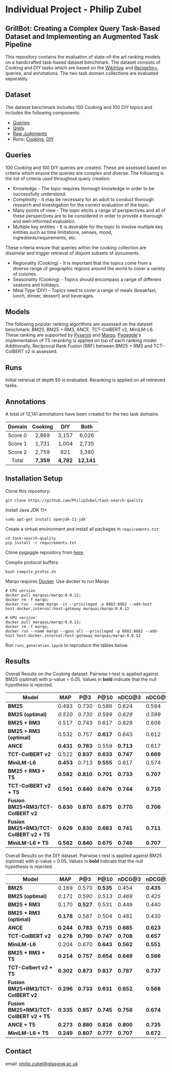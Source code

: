 # Individual Project - Philip Zubel
## GrillBot: Creating a Complex Query Task-Based Dataset and Implementing an Augmented Task Pipeline

This repository contains the evaluation of state-of-the art ranking models on a handcrafted task-based dataset benchmark. The dataset consists of Cooking and DIY tasks which are based on the [WikiHow](https://github.com/zharry29/wikihow-goal-step) and [Recipe1m+](http://pic2recipe.csail.mit.edu/), queries, and annotations. The two task domain collections are evaluated separately.

## Dataset
The dataset benchmark includes 100 Cooking and 100 DIY topics and includes the following components:
- [Queries](./queries)
- [Qrels](./measurements/judgments)
- [Raw Judgments](./measurements/annotations)
- Runs: [Cooking](./measurements/cooking/run_files/), [DIY](./measurements/diy/run_files/)

## Queries

100 Cooking and 100 DIY queries are created. These are assessed based on criteria which ensure the queries are complex and diverse. The following is the list of criteria used throughout query creation:

- Knowledge - The topic requires thorough knowledge in order to be successfully understood.
- Complexity - It may be necessary for an adult to conduct thorough research and investigation
for the correct evaluation of the topic.
- Many points of view - The topic elicits a range of perspectives and all of these perspectives are to be considered in order to provide a thorough and well-informed evaluation.
- Multiple key entities - It is desirable for the topic to involve multiple key entities such as time limitations, senses, mood, ingredients/requirements, etc.

These criteria ensure that queries within the cooking collection are dissimilar and trigger retrieval of disjoint subsets of documents.
- Regionality (Cooking) - It is important that the topics come from a diverse range of geographic regions
around the world to cover a variety of cuisines.
- Seasonality (Cooking) - Topics should encompass a range of different seasons and holidays.
- Meal Type (DIY) - Topics need to cover a range of meals (breakfast, lunch, dinner, dessert) and beverages.


## Models
The following popular ranking algorithms are assessed on the dataset benchmark: BM25, BM25 + RM3, ANCE, TCT-ColBERT v2, MiniLM-L6. These ranking are supported by [Pyserini](https://github.com/castorini/pyserini) and [Marqo](https://www.marqo.ai/). [Pygaggle](https://github.com/castorini/pygaggle)'s implementation of T5 reranking is applied on top of each ranking model. Additionally, Reciprocal Rank Fusion (RRF) between BM25 + RM3 and TCT-ColBERT v2 is assessed. 

## Runs
Initial retreival of depth 50 is evaluated. Reranking is applied on all retrieved tasks.

## Annotations
A total of 12,141 annotations have been created for the two task domains. 

|  Domain | **Cooking** |  **DIY**  |  **Both**  |
|:-------:|:-----------:|:---------:|:----------:|
| Score 0 |    2,869    |   3,157   |    6,026   |
| Score 1 |    1,731    |   1,004   |    2,735   |
| Score 2 |     2,759    |    621    |    3,380   |
|  Total  |  **7,359**  | **4,782** | **12,141** |

## Installation Setup

Clone this repository:
```
git clone https://github.com/PhilipZubel/task-search-quality
```
Install Java JDK 11+

```
sudo apt-get install openjdk-11-jdk`
```

Create a virtual environment and install all packages in `requirements.txt`:

```
cd task-search-quality
pip install -r requirements.txt
```

Clone pygaggle repository from [here](https://github.com/castorini/pygaggle).

Complie protocol buffers:

```
bash compile_protos.sh
```

Marqo requires [Docker](https://docs.docker.com/get-docker/). Use docker to run Marqo
```
# CPU version
docker pull marqoai/marqo:0.0.12;
docker rm -f marqo;
docker run --name marqo -it --privileged -p 8882:8882 --add-host host.docker.internal:host-gateway marqoai/marqo:0.0.12
```
```
# GPU version'
docker pull marqoai/marqo:0.0.12;
docker rm -f marqo;
docker run --name marqo --gpus all --privileged -p 8882:8882 --add-host host.docker.internal:host-gateway marqoai/marqo:0.0.12
```

Run `runs_generation.ipynb` to reproduce the tables below. 

## Results

Overall Results on the Cooking dataset. Pairwise t-test is applied against BM25 (optimal) with p-value = 0.05. Values in **bold** indicate that the null hypothesis is rejected.

| Model             | MAP   | P@3   | P@10  | nDCG@3 | nDCG@10 | R@50  | 
|----------------------------|----------------|----------------|----------------|-----------------|------------------|----------------|
| **BM25**              | 0.493          | 0.730          | 0.586          | 0.624           | 0.584            | 0.747          | 
| **BM25 (optimal)**       | *0.510* | *0.730* | *0.599* | *0.629*  | *0.599*   | *0.758* |
| **BM25 + RM3**        | 0.517          | 0.743          | 0.617          | 0.629           | 0.606            | 0.761          |
| **BM25 + RM3 (optimal)** | 0.532          | 0.757          | **0.617** | 0.643           | 0.612            | **0.774** |
| **ANCE**              | **0.431** | **0.783** | 0.559          | **0.713**  | 0.617            | **0.635** |
| **TCT-ColBERT v2**    | 0.522          | **0.837** | **0.633** | **0.747**  | **0.669**   | 0.726          |
| **MiniLM-L6**         | **0.453** | 0.713          | **0.555** | 0.617           | 0.574            | 0.731          |
| **BM25 + RM3 + T5**  | **0.582** | **0.810** | **0.701** | **0.733**  | **0.707**   | 0.774          |
| **TCT-ColBERT v2 + T5**     | **0.561** | **0.840** | **0.676** | **0.744**  | **0.710**   | 0.726          |
| **Fusion BM25+RM3/TCT-ColBERT v2** | **0.630** | **0.870** | **0.675** | **0.770**  | **0.706**   | **0.857** |
| **Fusion BM25+RM3/TCT-ColBERT v2 + T5** | **0.629**                   | **0.830** | **0.683** | **0.741** | **0.711**  | **0.857**   |                |
| **MiniLM-L6 + T5**          | **0.562** | **0.840** | **0.675** | **0.746**  | **0.707**   | 0.731          |

Overall Results on the DIY dataset. Pairwise t-test is applied against BM25 (optimal) with p-value = 0.05. Values in **bold** indicate that the null hypothesis is rejected.


| **Model**                           | **MAP** | **P@3** | **P@10** | **nDCG@3** | **nDCG@10** | **R@50** |
|----------------------------------------------|------------------|------------------|-------------------|---------------------|----------------------|-------------------|
| **BM25**              | 0.169            | 0.570            | **0.535**    | 0.454               | **0.435**       | 0.296             | 1.000                  |
| **BM25 (optimal)**       | *0.171*   | *0.590*   | *0.513*    | *0.469*      | *0.425*       | *0.295*    | 0.907                  |
| **BM25 + RM3**        | 0.170            | **0.527**   | 0.531             | 0.449               | 0.440                | 0.285             | 1.000                  |
| **BM25 + RM3 (optimal)** | **0.178**   | 0.587            | 0.504             | 0.481               | 0.430                | 0.299             | 0.911                  |
| **ANCE**              | **0.244**   | **0.783**   | **0.715**    | **0.685**      | **0.623**       | 0.333             | 1.000                  |
| **TCT-ColBERT v2**    | **0.278**   | **0.790**   | **0.747**    | **0.708**      | **0.657**       | **0.386**    | 1.000                  |
| **MiniLM-L6**         | 0.204            | 0.670            | **0.643**    | **0.562**      | **0.551**       | 0.324             | 1.000                  |
| **BM25 + RM3 + T5**          | **0.214**   | **0.757**   | **0.654**    | **0.649**      | **0.566**       | 0.285             |
| **TCT-Colbert v2 + T5**             | **0.302**   | **0.873**   | **0.817**    | **0.787**      | **0.737**       | **0.386**    |
| **Fusion BM25+RM3/TCT-ColBERT v2**      | **0.296**   | **0.733**   | **0.631**    | **0.652**      | **0.568**       | **0.436**    |
| **Fusion BM25+RM3/TCT-ColBERT v2 + T5** | **0.335**   | **0.857**   | **0.745**    | **0.756**      | **0.674**       | **0.436**    |
| **ANCE + T5**                       | **0.273**   | **0.880**   | **0.816**    | **0.800**      | **0.735**       | 0.334             |
| **MiniLM-L6 + T5**                  | **0.249**   | **0.807**   | **0.777**    | **0.707**      | **0.672**       | 0.324             |


## Contact

email: philip.zubel@glasgow.ac.uk

